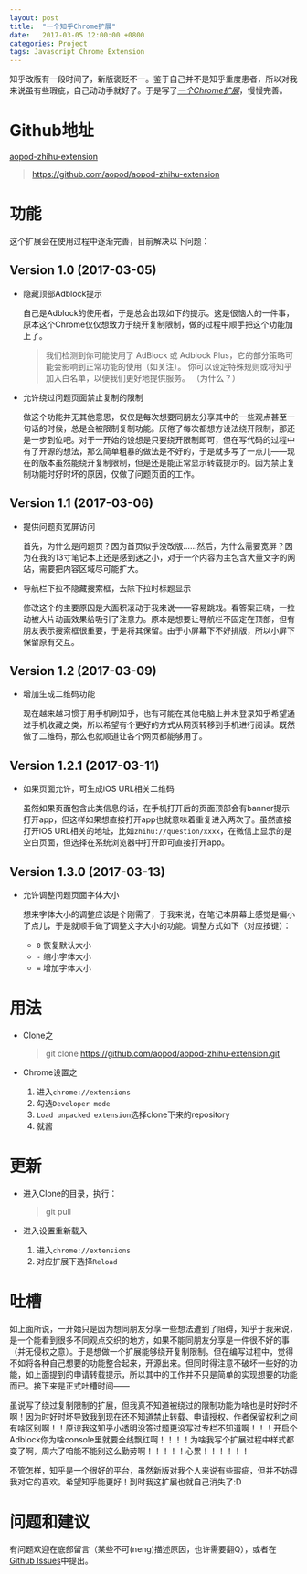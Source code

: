 ```yaml
---
layout: post
title:  "一个知乎Chrome扩展"
date:   2017-03-05 12:00:00 +0800
categories: Project
tags: Javascript Chrome Extension
---
```


知乎改版有一段时间了，新版褒贬不一。鉴于自己并不是知乎重度患者，所以对我来说虽有些瑕疵，自己动动手就好了。于是写了[*一个Chrome扩展*](https://github.com/aopod/aopod-zhihu-extension)，慢慢完善。

# Github地址

[aopod-zhihu-extension](https://github.com/aopod/aopod-zhihu-extension)

> https://github.com/aopod/aopod-zhihu-extension

# 功能

这个扩展会在使用过程中逐渐完善，目前解决以下问题：

## Version 1.0 (2017-03-05)

- 隐藏顶部Adblock提示

	自己是Adblock的使用者，于是总会出现如下的提示。这是很恼人的一件事，原本这个Chrome仅仅想致力于绕开复制限制，做的过程中顺手把这个功能加上了。

	> 我们检测到你可能使用了 AdBlock 或 Adblock Plus，它的部分策略可能会影响到正常功能的使用（如关注）。
	> 你可以设定特殊规则或将知乎加入白名单，以便我们更好地提供服务。 （为什么？）

- 允许绕过问题页面禁止复制的限制

	做这个功能并无其他意思，仅仅是每次想要同朋友分享其中的一些观点甚至一句话的时候，总是会被限制复制功能。厌倦了每次都想方设法绕开限制，那还是一步到位吧。对于一开始的设想是只要绕开限制即可，但在写代码的过程中有了开源的想法，那么简单粗暴的做法是不好的，于是就多写了一点儿——现在的版本虽然能绕开复制限制，但是还是能正常显示转载提示的。因为禁止复制功能时好时坏的原因，仅做了问题页面的工作。

## Version 1.1 (2017-03-06)

- 提供问题页宽屏访问
	
	首先，为什么是问题页？因为首页似乎没改版……然后，为什么需要宽屏？因为在我的13寸笔记本上还是感到迷之小，对于一个内容为主包含大量文字的网站，需要把内容区域尽可能扩大。

- 导航栏下拉不隐藏搜索框，去除下拉时标题显示

	修改这个的主要原因是大面积滚动于我来说——容易跳戏。看答案正嗨，一拉动被大片动画效果给吸引了注意力。原本是想要让导航栏不固定在顶部，但有朋友表示搜索框很重要，于是将其保留。由于小屏幕下不好排版，所以小屏下保留原有交互。

## Version 1.2 (2017-03-09)

- 增加生成二维码功能

	现在越来越习惯于用手机刷知乎，也有可能在其他电脑上并未登录知乎希望通过手机收藏之类，所以希望有个更好的方式从网页转移到手机进行阅读。既然做了二维码，那么也就顺道让各个网页都能够用了。

## Version 1.2.1 (2017-03-11)

- 如果页面允许，可生成iOS URL相关二维码

	虽然如果页面包含此类信息的话，在手机打开后的页面顶部会有banner提示打开app，但这样如果想直接打开app也就意味着重复进入两次了。虽然直接打开iOS URL相关的地址，比如`zhihu://question/xxxx`，在微信上显示的是空白页面，但选择在系统浏览器中打开即可直接打开app。

## Version 1.3.0 (2017-03-13)

- 允许调整问题页面字体大小

	想来字体大小的调整应该是个刚需了，于我来说，在笔记本屏幕上感觉是偏小了点儿，于是就顺手做了调整文字大小的功能。调整方式如下（对应按键）：

	* `0` 恢复默认大小
	* `-` 缩小字体大小
	* `=` 增加字体大小

# 用法

- Clone之
	
	> git clone https://github.com/aopod/aopod-zhihu-extension.git

- Chrome设置之

	1. 进入`chrome://extensions`
	2. 勾选`Developer mode`
	3. `Load unpacked extension`选择clone下来的repository
	4. 就酱

# 更新

- 进入Clone的目录，执行：

	> git pull

- 进入设置重新载入

	1. 进入`chrome://extensions`
	2. 对应扩展下选择`Reload`

# 吐槽

如上面所说，一开始只是因为想同朋友分享一些想法遭到了阻碍，知乎于我来说，是一个能看到很多不同观点交织的地方，如果不能同朋友分享是一件很不好的事（并无侵权之意）。于是想做一个扩展能够绕开复制限制。但在编写过程中，觉得不如将各种自己想要的功能整合起来，开源出来。但同时得注意不破坏一些好的功能，如上面提到的申请转载提示，所以其中的工作并不只是简单的实现想要的功能而已。接下来是正式吐槽时间——

虽说写了绕过复制限制的扩展，但我真不知道被绕过的限制功能为啥也是时好时坏啊！因为时好时坏导致我到现在还不知道禁止转载、申请授权、作者保留权利之间有啥区别啊！！原谅我这知乎小透明没答过题更没写过专栏不知道啊！！！开启个Adblock你为啥console里就要全线飘红啊！！！！为啥我写个扩展过程中样式都变了啊，周六了咱能不能别这么勤劳啊！！！！！心累！！！！！！

不管怎样，知乎是一个很好的平台，虽然新版对我个人来说有些瑕疵，但并不妨碍我对它的喜欢。希望知乎能更好！到时我这扩展也就自己消失了:D

# 问题和建议

有问题欢迎在底部留言（某些不可(neng)描述原因，也许需要翻Q），或者在[Github Issues](https://github.com/aopod/aopod-zhihu-extension/issues)中提出。

